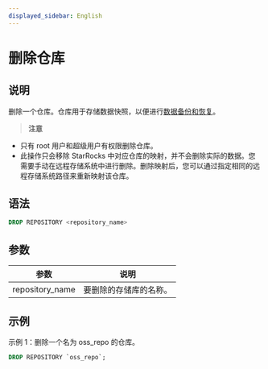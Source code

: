 ```yaml
---
displayed_sidebar: English
---
```


# 删除仓库

## 说明

删除一个仓库。仓库用于存储数据快照，以便进行[数据备份和恢复](../../../administration/Backup_and_restore.md)。

> **注意**
- 只有 root 用户和超级用户有权限删除仓库。
- 此操作只会移除 StarRocks 中对应仓库的映射，并不会删除实际的数据。您需要手动在远程存储系统中进行删除。删除映射后，您可以通过指定相同的远程存储系统路径来重新映射该仓库。

## 语法

```SQL
DROP REPOSITORY <repository_name>
```

## 参数

|参数|说明|
|---|---|
|repository_name|要删除的存储库的名称。|

## 示例

示例 1：删除一个名为 oss_repo 的仓库。

```SQL
DROP REPOSITORY `oss_repo`;
```
